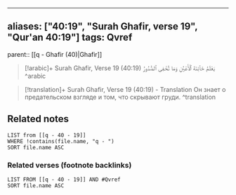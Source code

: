 
---
aliases: ["40:19", "Surah Ghafir, verse 19", "Qur'an 40:19"]
tags: Qvref
---

parent:: [[q - Ghafir (40)|Ghafir]]

> [!arabic]+ Surah Ghafir, Verse 19 (40:19)
> <span class="quran-arabic">يَعْلَمُ خَآئِنَةَ ٱلْأَعْيُنِ وَمَا تُخْفِى ٱلصُّدُورُ</span>
^arabic

> [!translation]+ Surah Ghafir, Verse 19 (40:19) - Translation
> Он знает о предательском взгляде и том, что скрывают груди.
^translation



## Related notes
```dataview
LIST from [[q - 40 - 19]]
WHERE !contains(file.name, "q - ")
SORT file.name ASC
```

### Related verses (footnote backlinks)
```dataview
LIST FROM [[q - 40 - 19]] AND #Qvref
SORT file.name ASC
```

